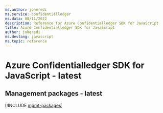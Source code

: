 ```yaml
---
ms.author: joheredi
ms.service: confidentialledger
ms.data: 08/11/2022
description: Reference for Azure Confidentialledger SDK for JavaScript
title: Azure Confidentialledger SDK for JavaScript
author: joheredi
ms.devlang: javascript
ms.topic: reference
---
```

# Azure Confidentialledger SDK for JavaScript - latest

## Management packages - latest
[!INCLUDE [mgmt-packages](confidentialledger-mgmt-index.md)]